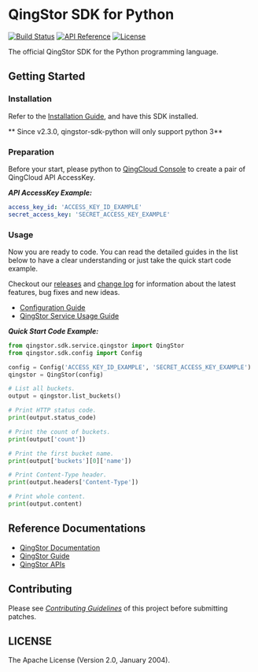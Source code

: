 # QingStor SDK for Python

[![Build Status](https://travis-ci.org/yunify/qingstor-sdk-python.svg?branch=master)](https://travis-ci.org/yunify/qingstor-sdk-python)
[![API Reference](http://img.shields.io/badge/api-reference-green.svg)](https://docs.qingcloud.com/qingstor/)
[![License](http://img.shields.io/badge/license-apache%20v2-blue.svg)](https://github.com/yunify/qingstor-sdk-python/blob/master/LICENSE)

The official QingStor SDK for the Python programming language.

## Getting Started

### Installation

Refer to the [Installation Guide](docs/installation.md), and have this SDK installed.

** Since v2.3.0, qingstor-sdk-python will only support python 3**

### Preparation

Before your start, please python to [QingCloud Console](https://console.qingcloud.com/access_keys/) to create a pair of QingCloud API AccessKey.

___API AccessKey Example:___

``` yaml
access_key_id: 'ACCESS_KEY_ID_EXAMPLE'
secret_access_key: 'SECRET_ACCESS_KEY_EXAMPLE'
```

### Usage

Now you are ready to code. You can read the detailed guides in the list below to have a clear understanding or just take the quick start code example.

Checkout our [releases](https://github.com/yunify/qingstor-sdk-python/releases) and [change log](https://github.com/yunify/qingstor-sdk-python/blob/master/CHANGELOG.md) for information about the latest features, bug fixes and new ideas.

- [Configuration Guide](docs/configuration.md)
- [QingStor Service Usage Guide](docs/qingstor_service_usage.md)

___Quick Start Code Example:___

``` python
from qingstor.sdk.service.qingstor import QingStor
from qingstor.sdk.config import Config

config = Config('ACCESS_KEY_ID_EXAMPLE', 'SECRET_ACCESS_KEY_EXAMPLE')
qingstor = QingStor(config)

# List all buckets.
output = qingstor.list_buckets()

# Print HTTP status code.
print(output.status_code)

# Print the count of buckets.
print(output['count'])

# Print the first bucket name.
print(output['buckets'][0]['name'])

# Print Content-Type header.
print(output.headers['Content-Type'])

# Print whole content.
print(output.content)
```

## Reference Documentations

- [QingStor Documentation](https://docs.qingcloud.com/qingstor/index.html)
- [QingStor Guide](https://docs.qingcloud.com/qingstor/guide/index.html)
- [QingStor APIs](https://docs.qingcloud.com/qingstor/api/index.html)

## Contributing

Please see [*Contributing Guidelines*](https://github.com/yunify/qingstor-sdk-python/blob/master/CONTRIBUTING.md) of this project before submitting patches.

## LICENSE

The Apache License (Version 2.0, January 2004).
